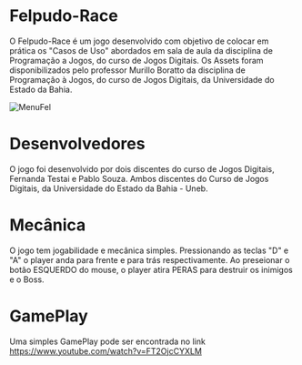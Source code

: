 # Felpudo-Race

O Felpudo-Race é um jogo desenvolvido com objetivo de colocar em prática os "Casos de Uso" abordados em sala de aula da disciplina de Programação a Jogos, do curso de Jogos Digitais. 
Os Assets foram disponibilizados pelo professor Murillo Boratto da disciplina de Programação à Jogos, do curso de Jogos Digitais, da Universidade do Estado da Bahia. 

![MenuFel](https://github.com/user-attachments/assets/6f03e682-1cf7-44d5-ace6-841223cccfe5)

# Desenvolvedores

O jogo foi desenvolvido por dois discentes do curso de Jogos Digitais, Fernanda Testai e Pablo Souza. Ambos discentes do Curso de Jogos Digitais, da Universidade do Estado da Bahia - Uneb.  

# Mecânica
O jogo tem jogabilidade e mecânica simples. Pressionando as teclas "D" e "A" o player anda para frente e para trás respectivamente. Ao preseionar o botão ESQUERDO do mouse, o player atira PERAS para destruir os inimigos e o Boss. 


# GamePlay
Uma simples GamePlay pode ser encontrada no link https://www.youtube.com/watch?v=FT2OjcCYXLM 
